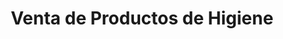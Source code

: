 ---
title: "Venta de Productos de Higiene"
url: /cochabamba/venta-de-productos-de-higiene/
shop: Drogerie
---